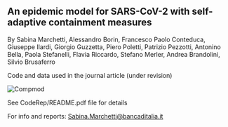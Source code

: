## An epidemic model for SARS-CoV-2 with self-adaptive containment measures

By Sabina Marchetti, Alessandro Borin, Francesco Paolo Conteduca, Giuseppe Ilardi, Giorgio Guzzetta, Piero Poletti, Patrizio Pezzotti, Antonino Bella, Paola Stefanelli, Flavia Riccardo, Stefano Merler, Andrea Brandolini, Silvio Brusaferro

Code and data used in the journal article (under revision)

![Compmod](https://user-images.githubusercontent.com/107184757/172825225-8cdae01d-074e-4790-ac15-badfd78c5620.PNG)

See CodeRep/README.pdf file for details

For info and reports: Sabina.Marchetti@bancaditalia.it
